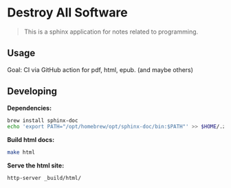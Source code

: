 # Destroy All Software

> This is a sphinx application for notes related to programming.

## Usage

Goal: CI via GitHub action for pdf, html, epub. (and maybe others)

## Developing

**Dependencies:**

```sh
brew install sphinx-doc
echo 'export PATH="/opt/homebrew/opt/sphinx-doc/bin:$PATH"' >> $HOME/.zshrc
```

**Build html docs:**

```sh
make html
```

**Serve the html site:**

```sh
http-server _build/html/
```
